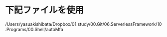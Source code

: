 # 下記ファイルを使用
/Users/yasuakishibata/Dropbox/01.study/00.Git/06.ServerlessFramework/10.Programs/00.Shell/autoMfa
